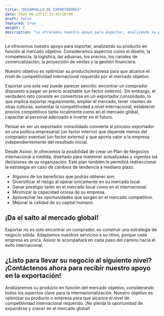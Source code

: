 ```yaml
---
title: "DESARROLLO DE EXPORTADORES"
date: 2020-06-23T12:33:45+10:00
draft: false
featured: true
weight: 2
description: "Le ofrecemos nuestro apoyo para exportar, analizando su producto en función al mercado objetivo."
---
```


Le ofrecemos nuestro apoyo para exportar, analizando su producto en función al mercado objetivo. Consideramos aspectos como el diseño, la competencia, la logística, las aduanas, los precios, los canales de comercialización, la proyección de ventas y la gestión financiera.

Nuestro objetivo es optimizar su producto/empresa para que alcance el nivel de competitividad internacional requerido por el mercado objetivo.

Exportar una sola vez puede parecer sencillo: encontrar un comprador dispuesto a pagar un precio aceptable (un factor externo). Sin embargo, el verdadero reto consiste en convertirse en un exportador consolidado, lo que implica exportar regularmente, ampliar el mercado, tener clientes de otras culturas, aumentar la competitividad a nivel internacional, establecer precios competitivos tanto localmente como en el mercado global, capacitar al personal adecuado e invertir en el futuro.

Pensar en ser un exportador consolidado convierte al proceso exportador en una política empresarial (un factor interno) que depende menos del comprador eventual (un factor externo) y que aporta valor a la empresa independientemente del resultado inicial.

Desde Asixor, le ofrecemos la posibilidad de crear un Plan de Negocios internacional a medida, diseñado para mantener actualizadas y vigentes las decisiones de su organización. Este plan también le permitirá redireccionar la estrategia en caso de cambios de tendencia a mediano plazo.
*	Algunos de los beneficios que podrás obtener son:
*	Diversificar el riesgo al operar únicamente en su mercado local.
*	Ganar prestigio tanto en el mercado local como en el internacional.
*	Minimizar la capacidad ociosa de su empresa.
*	Aprovechar las oportunidades que surgen en el mercado competitivo.
*	Mejorar la calidad de su capital humano.

## ¡Da el salto al mercado global!
Exportar no es solo encontrar un comprador, es construir una estrategia de negocio sólida.
Adaptamos nuestros servicios a su ritmo, porque cada empresa es única. Asixor le acompañará en cada paso del camino hacia el éxito internacional.
## ¿Listo para llevar su negocio al siguiente nivel? ¡Contáctenos ahora para recibir nuestro apoyo en la exportación!
Analizaremos su producto en función del mercado objetivo, considerando todos los aspectos clave para la internacionalización. Nuestro objetivo es optimizar su producto o empresa para que alcance el nivel de competitividad internacional requerido. ¡No pierda la oportunidad de expandirse y crecer en el mercado global!
